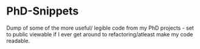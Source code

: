 # PhD-Snippets
Dump of some of the more useful/ legible code from my PhD projects - set to public viewable if I ever get around to refactoring/atleast make my code readable.
